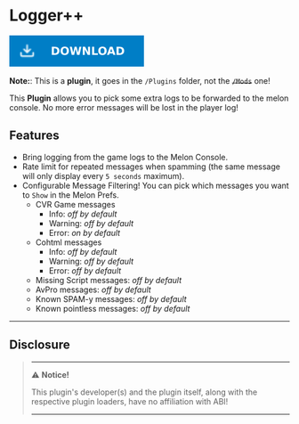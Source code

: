 # Logger++

[![Download Latest Logger++.dll](../.Resources/DownloadButtonEnabled.svg "Download Latest Logger++.dll")](https://github.com/kafeijao/Kafe_CVR_Mods/releases/latest/download/Logger++.dll)

**Note:**: This is a **__plugin__**, it goes in the `/Plugins` folder, not the ~~`/Mods`~~ one!

This **Plugin** allows you to pick some extra logs to be forwarded to the melon console. No more error messages will be
lost in the player log!

## Features
- Bring logging from the game logs to the Melon Console.
- Rate limit for repeated messages when spamming (the same message will only display every `5 seconds` maximum).
- Configurable Message Filtering! You can pick which messages you want to `Show` in the Melon Prefs.
  - CVR Game messages
    - Info: *off by default*
    - Warning: *off by default*
    - Error: *on by default*
  - Cohtml messages
    - Info: *off by default*
    - Warning: *off by default*
    - Error: *off by default*
  - Missing Script messages: *off by default*
  - AvPro messages: *off by default*
  - Known SPAM-y messages: *off by default*
  - Known pointless messages: *off by default*

---

## Disclosure

> ---
> ⚠️ **Notice!**
>
> This plugin's developer(s) and the plugin itself, along with the respective plugin loaders, have no affiliation with
> ABI!
>
> ---
